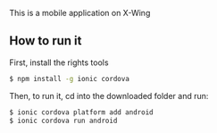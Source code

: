 This is a mobile application on X-Wing

## How to run it
First, install the rights tools

```bash
$ npm install -g ionic cordova
```
Then, to run it, cd into the downloaded folder and run:

```bash
$ ionic cordova platform add android
$ ionic cordova run android
```
